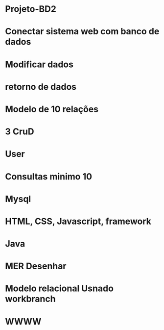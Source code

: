 # Projeto-BD2
# Conectar sistema web com banco de dados
# Modificar dados 
# retorno de dados
# Modelo de 10 relações
# 3 CruD
# User
# Consultas minimo 10
# Mysql
# HTML, CSS, Javascript, framework
# Java
# MER Desenhar 
# Modelo relacional Usnado workbranch
# WWWW
